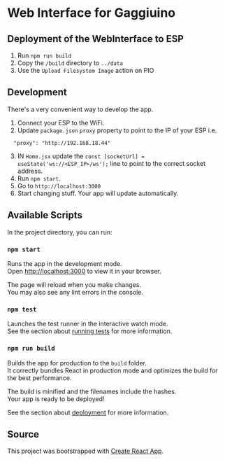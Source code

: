 # Web Interface for Gaggiuino

## Deployment of the WebInterface to ESP

1. Run `npm run build`
2. Copy the `/build` directory to `../data`
3.  Use the `Upload Filesystem Image` action on PIO

## Development
There's a very convenient way to develop the app. 

1. Connect your ESP to the WiFi. 
2. Update `package.json` `proxy` property to point to the IP of your ESP i.e.

```
  "proxy": "http://192.168.18.44"
```

3. IN `Home.jsx` update the `const [socketUrl] = useState('ws://<ESP_IP>/ws');` line to point to the correct socket address. 
4. Run `npm start`. 
5. Go to `http://localhost:3000`
6. Start changing stuff. Your app will update automatically.


## Available Scripts

In the project directory, you can run:

### `npm start`

Runs the app in the development mode.\
Open [http://localhost:3000](http://localhost:3000) to view it in your browser.

The page will reload when you make changes.\
You may also see any lint errors in the console.

### `npm test`

Launches the test runner in the interactive watch mode.\
See the section about [running tests](https://facebook.github.io/create-react-app/docs/running-tests) for more information.

### `npm run build`

Builds the app for production to the `build` folder.\
It correctly bundles React in production mode and optimizes the build for the best performance.

The build is minified and the filenames include the hashes.\
Your app is ready to be deployed!

See the section about [deployment](https://facebook.github.io/create-react-app/docs/deployment) for more information.

## Source
This project was bootstrapped with [Create React App](https://github.com/facebook/create-react-app).